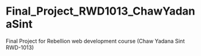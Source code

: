# Final_Project_RWD1013_ChawYadanaSint
Final Project for Rebellion web development course (Chaw Yadana Sint RWD-1013)
